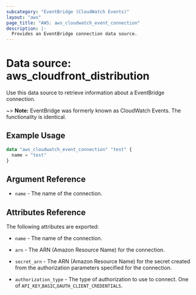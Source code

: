 ```yaml
---
subcategory: "EventBridge (CloudWatch Events)"
layout: "aws"
page_title: "AWS: aws_cloudwatch_event_connection"
description: |-
  Provides an EventBridge connection data source.
---
```


# Data source: aws_cloudfront_distribution

Use this data source to retrieve information about a EventBridge connection.

~> **Note:** EventBridge was formerly known as CloudWatch Events. The functionality is identical.


## Example Usage

```terraform
data "aws_cloudwatch_event_connection" "test" {
  name = "test"
}
```

## Argument Reference

* `name` - The name of the connection.

## Attributes Reference

The following attributes are exported:

* `name` - The name of the connection.

* `arn` - The ARN (Amazon Resource Name) for the connection.

* `secret_arn` - The ARN (Amazon Resource Name) for the secret created from the authorization parameters specified for the connection.

* `authorization_type` - The type of authorization to use to connect. One of `API_KEY`,`BASIC`,`OAUTH_CLIENT_CREDENTIALS`.
